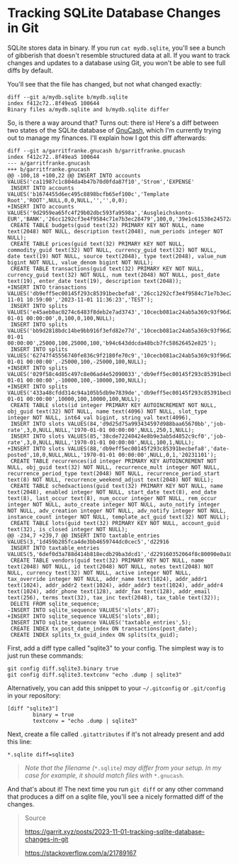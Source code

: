 # Tracking SQLite Database Changes in Git


SQLite stores data in binary. If you run `cat mydb.sqlite`, you'll see a bunch of gibberish that doesn't resemble structured data at all. If you want to track changes and updates to a database using Git, you won't be able to see full diffs by default.

<!--more-->

You'll see that the file has changed, but not what changed exactly:

```shell
diff --git a/mydb.sqlite b/mydb.sqlite
index f412c72..8f49ea5 100644
Binary files a/mydb.sqlite and b/mydb.sqlite differ
```

So, is there a way around that? Turns out: there is! Here's a diff between two states of the SQLite database of [GnuCash](https://www.gnucash.org/index.phtml), which I'm currently trying out to manage my finances. I'll explain how I got this diff afterwards:

```shell
diff --git a/garritfranke.gnucash b/garritfranke.gnucash
index f412c72..8f49ea5 100644
--- a/garritfranke.gnucash
+++ b/garritfranke.gnucash
@@ -100,18 +100,22 @@ INSERT INTO accounts VALUES('ca11987c1c804da4b47b70d0fda87f10','Strom','EXPENSE'
 INSERT INTO accounts VALUES('b1674455d6ec495c8898bcfb65ef100c','Template Root','ROOT',NULL,0,0,NULL,'','',0,0);
+INSERT INTO accounts VALUES('9d2959ea65fc4f29b02dbc593fa9598a','Ausgleichskonto-EUR','BANK','26cc1292cf3e4f9584c71e7b3ec28479',100,0,'39e1c61538e24572abfcf0f3f72022ac','','',0,0);
 CREATE TABLE budgets(guid text(32) PRIMARY KEY NOT NULL, name text(2048) NOT NULL, description text(2048), num_periods integer NOT NULL);
 CREATE TABLE prices(guid text(32) PRIMARY KEY NOT NULL, commodity_guid text(32) NOT NULL, currency_guid text(32) NOT NULL, date text(19) NOT NULL, source text(2048), type text(2048), value_num bigint NOT NULL, value_denom bigint NOT NULL);
 CREATE TABLE transactions(guid text(32) PRIMARY KEY NOT NULL, currency_guid text(32) NOT NULL, num text(2048) NOT NULL, post_date text(19), enter_date text(19), description text(2048));
+INSERT INTO transactions VALUES('db9eff5ec00145f293c85391becbefa8','26cc1292cf3e4f9584c71e7b3ec28479','','2023-11-01 10:59:00','2023-11-01 11:36:23','TEST');
 INSERT INTO splits VALUES('e45aeb0ac0274c6483f8deb2e7ad3743','10cecb081ac24ab5a369c93f96d293da','d229160352064f8c80090e0a10a57d9c','','Rechnung','n','1970-01-01 00:00:00',0,100,0,100,NULL);
 INSERT INTO splits VALUES('bb9d2818bdc14be9bb916f3efd82e77d','10cecb081ac24ab5a369c93f96d293da','1d93d1e67aed4320bb228c16f4e28092','','Rechnung','n','1970-01-01 00:00:00',25000,100,25000,100,'b94c643ddcda48bcb7fc58626452e825');
 INSERT INTO splits VALUES('62747f45556740fe836c9f2180fe70c9','10cecb081ac24ab5a369c93f96d293da','4d6616d8c6524ead86641559539caf50','','Rechnung','n','1970-01-01 00:00:00',-25000,100,-25000,100,NULL);
+INSERT INTO splits VALUES('029f58c4d85c497c8e06ad4e52090033','db9eff5ec00145f293c85391becbefa8','a0f46eb546e34555ab4d0d3cc32c320f','','','n','1970-01-01 00:00:00',-10000,100,-10000,100,NULL);
+INSERT INTO splits VALUES('433a48cfdd314c94a105b5db9e7839de','db9eff5ec00145f293c85391becbefa8','9d2959ea65fc4f29b02dbc593fa9598a','','','n','1970-01-01 00:00:00',10000,100,10000,100,NULL);
 CREATE TABLE slots(id integer PRIMARY KEY AUTOINCREMENT NOT NULL, obj_guid text(32) NOT NULL, name text(4096) NOT NULL, slot_type integer NOT NULL, int64_val bigint, string_val text(4096), 
 INSERT INTO slots VALUES(84,'d9d25d75a993434597d988baa65670bb','job-rate',3,0,NULL,NULL,'1970-01-01 00:00:00',NULL,250,1,NULL);
 INSERT INTO slots VALUES(85,'38cde72240424e8b9e3ab5d4852c9cf0','job-rate',3,0,NULL,NULL,'1970-01-01 00:00:00',NULL,100,1,NULL);
+INSERT INTO slots VALUES(88,'db9eff5ec00145f293c85391becbefa8','date-posted',10,0,NULL,NULL,'1970-01-01 00:00:00',NULL,0,1,'20231101');
 CREATE TABLE recurrences(id integer PRIMARY KEY AUTOINCREMENT NOT NULL, obj_guid text(32) NOT NULL, recurrence_mult integer NOT NULL, recurrence_period_type text(2048) NOT NULL, recurrence_period_start text(8) NOT NULL, recurrence_weekend_adjust text(2048) NOT NULL);
 CREATE TABLE schedxactions(guid text(32) PRIMARY KEY NOT NULL, name text(2048), enabled integer NOT NULL, start_date text(8), end_date text(8), last_occur text(8), num_occur integer NOT NULL, rem_occur integer NOT NULL, auto_create integer NOT NULL, auto_notify integer NOT NULL, adv_creation integer NOT NULL, adv_notify integer NOT NULL, instance_count integer NOT NULL, template_act_guid text(32) NOT NULL);
 CREATE TABLE lots(guid text(32) PRIMARY KEY NOT NULL, account_guid text(32), is_closed integer NOT NULL);
@@ -234,7 +239,7 @@ INSERT INTO taxtable_entries VALUES(3,'1d459b285fca4de3bb4659744dc0cec5','d22916
 INSERT INTO taxtable_entries VALUES(5,'6def0d3a788d414b818ecdb29ba3dcd1','d229160352064f8c80090e0a10a57d9c',0,100000,2);
 CREATE TABLE vendors(guid text(32) PRIMARY KEY NOT NULL, name text(2048) NOT NULL, id text(2048) NOT NULL, notes text(2048) NOT NULL, currency text(32) NOT NULL, active integer NOT NULL, tax_override integer NOT NULL, addr_name text(1024), addr_addr1 text(1024), addr_addr2 text(1024), addr_addr3 text(1024), addr_addr4 text(1024), addr_phone text(128), addr_fax text(128), addr_email text(256), terms text(32), tax_inc text(2048), tax_table text(32));
 DELETE FROM sqlite_sequence;
-INSERT INTO sqlite_sequence VALUES('slots',87);
+INSERT INTO sqlite_sequence VALUES('slots',88);
 INSERT INTO sqlite_sequence VALUES('taxtable_entries',5);
 CREATE INDEX tx_post_date_index ON transactions(post_date);
 CREATE INDEX splits_tx_guid_index ON splits(tx_guid);
```

First, add a diff type called "sqlite3" to your config. The simplest way is to just run these commands:

```shell
git config diff.sqlite3.binary true
git config diff.sqlite3.textconv "echo .dump | sqlite3"
```

Alternatively, you can add this snippet to your `~/.gitconfig` or `.git/config` in your repository:

```shell
[diff "sqlite3"]
        binary = true
        textconv = "echo .dump | sqlite3"
```

Next, create a file called `.gitattributes` if it's not already present and add this line:

```shell
*.sqlite diff=sqlite3
```

> *Note that the filename (*`*.sqlite`*) may differ from your setup. In my case for example, it should match files with* `*.gnucash`*.*

And that's about it! The next time you run `git diff` or any other command that produces a diff on a sqlite file, you'll see a nicely formatted diff of the changes.





> Source
>
> https://garrit.xyz/posts/2023-11-01-tracking-sqlite-database-changes-in-git
>
> https://stackoverflow.com/a/21789167

